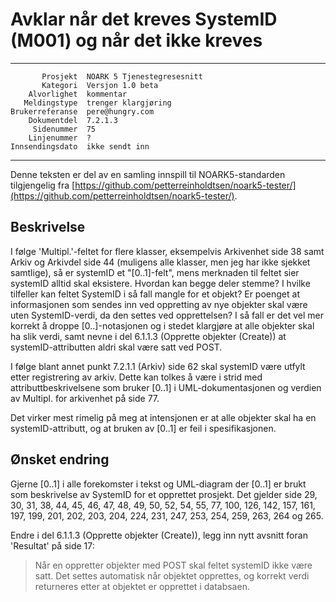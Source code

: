 Avklar når det kreves SystemID (M001) og når det ikke kreves
============================================================

 ------------------  ---------------------------------
           Prosjekt  NOARK 5 Tjenestegresesnitt
           Kategori  Versjon 1.0 beta
        Alvorlighet  kommentar
       Meldingstype  trenger klargjøring
    Brukerreferanse  pere@hungry.com
        Dokumentdel  7.2.1.3
         Sidenummer  75
        Linjenummer  ?
    Innsendingsdato  ikke sendt inn
 ------------------  ---------------------------------

Denne teksten er del av en samling innspill til NOARK5-standarden
tilgjengelig fra
[https://github.com/petterreinholdtsen/noark5-tester/](https://github.com/petterreinholdtsen/noark5-tester/).

Beskrivelse
-----------

I følge 'Multipl.'-feltet for flere klasser, eksempelvis Arkivenhet
side 38 samt Arkiv og Arkivdel side 44 (muligens alle klasser, men jeg
har ikke sjekket samtlige), så er systemID et "[0..1]-felt", mens
merknaden til feltet sier systemID alltid skal eksistere.  Hvordan kan
begge deler stemme?  I hvilke tilfeller kan feltet SystemID i så fall
mangle for et objekt?  Er poenget at informasjonen som sendes inn ved
oppretting av nye objekter skal være uten SystemID-verdi, da den
settes ved opprettelsen?  I så fall er det vel mer korrekt å droppe
[0..]-notasjonen og i stedet klargjøre at alle objekter skal ha slik
verdi, samt nevne i del 6.1.1.3 (Opprette objekter (Create)) at
systemID-attributten aldri skal være satt ved POST.

I følge blant annet punkt 7.2.1.1 (Arkiv) side 62 skal systemID være
utfylt etter registrering av arkiv.  Dette kan tolkes å være i strid
med attributtbeskrivelsene som bruker [0..1] i UML-dokumentasjonen og
verdien av Multipl. for arkivenhet på side 77.

Det virker mest rimelig på meg at intensjonen er at alle objekter skal
ha en systemID-attributt, og at bruken av [0..1] er feil i
spesifikasjonen.

Ønsket endring
--------------

Gjerne [0..1] i alle forekomster i tekst og UML-diagram der [0..1] er
brukt som beskrivelse av SystemID for et opprettet prosjekt.  Det
gjelder side 29, 30, 31, 38, 44, 45, 46, 47, 48, 49, 50, 52, 54, 55,
77, 100, 126, 142, 157, 161, 197, 199, 201, 202, 203, 204, 224, 231,
247, 253, 254, 259, 263, 264 og 265.

Endre i del 6.1.1.3 (Opprette objekter (Create)), legg inn nytt
avsnitt foran 'Resultat' på side 17:

> Når en oppretter objekter med POST skal feltet systemID ikke være
> satt.  Det settes automatisk når objektet opprettes, og korrekt
> verdi returneres etter at objektet er opprettet i databsaen.
